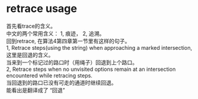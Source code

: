 # retrace usage
首先看trace的含义。  
中文的两个常用含义： 1, 痕迹， 2, 追溯。  
回到retrace, 在算法4第四章第一节里有这样的句子。  
1, Retrace steps(using the string) when approaching a marked intersection, 这里是回退的含义。  
                                                当来到一个标记过的路口时（用绳子）回退到上个路口。  
                                             2, Retrace steps when no unvisited options remain at an intersection encountered while retracing steps.  
                                                当回退到的路口已没有可走的通道时继续回退。  
                                                能看出是翻译成了 “回退”
